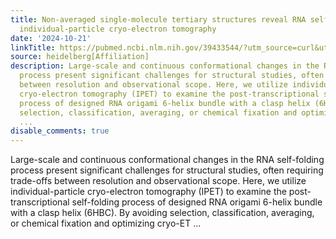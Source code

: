 ```yaml
---
title: Non-averaged single-molecule tertiary structures reveal RNA self-folding through
  individual-particle cryo-electron tomography
date: '2024-10-21'
linkTitle: https://pubmed.ncbi.nlm.nih.gov/39433544/?utm_source=curl&utm_medium=rss&utm_campaign=pubmed-2&utm_content=1FakS-2QOkCT8HsMOQP1bCRQ4YzyumYOmxmF0moLsQ3dFB1E9V&fc=20220326224207&ff=20241022193450&v=2.18.0.post9+e462414
source: heidelberg[Affiliation]
description: Large-scale and continuous conformational changes in the RNA self-folding
  process present significant challenges for structural studies, often requiring trade-offs
  between resolution and observational scope. Here, we utilize individual-particle
  cryo-electron tomography (IPET) to examine the post-transcriptional self-folding
  process of designed RNA origami 6-helix bundle with a clasp helix (6HBC). By avoiding
  selection, classification, averaging, or chemical fixation and optimizing cryo-ET
  ...
disable_comments: true
---
```

Large-scale and continuous conformational changes in the RNA self-folding process present significant challenges for structural studies, often requiring trade-offs between resolution and observational scope. Here, we utilize individual-particle cryo-electron tomography (IPET) to examine the post-transcriptional self-folding process of designed RNA origami 6-helix bundle with a clasp helix (6HBC). By avoiding selection, classification, averaging, or chemical fixation and optimizing cryo-ET ...